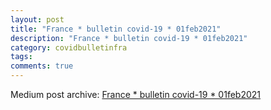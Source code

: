 ```yaml
---
layout: post
title: "France * bulletin covid-19 * 01feb2021"
description: "France * bulletin covid-19 * 01feb2021"
category: covidbulletinfra
tags: 
comments: true
---
```


Medium post archive: [France * bulletin covid-19 * 01feb2021](https://chrisgodlak.medium.com/france-bulletin-covid-19-01feb2021-2a2753afe294)
